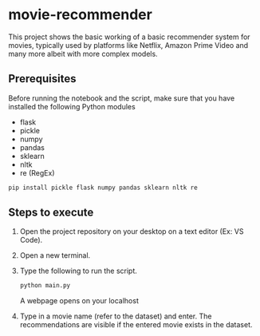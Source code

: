 # movie-recommender

This project shows the basic working of a basic recommender system for movies, typically used by platforms like Netflix, Amazon Prime Video and many more albeit with more complex models.

## Prerequisites

Before running the notebook and the script, make sure that you have installed the following Python modules
- flask
- pickle
- numpy
- pandas
- sklearn
- nltk
- re (RegEx)
  
```bash
pip install pickle flask numpy pandas sklearn nltk re
```

## Steps to execute

1. Open the project repository on your desktop on a text editor (Ex: VS Code).
2. Open a new terminal.
3. Type the following to run the script.

    ```bash
    python main.py
    ```
   A webpage opens on your localhost
5. Type in a movie name (refer to the dataset) and enter. The recommendations are visible if the entered movie exists in the dataset.

